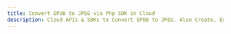 ---title: Convert EPUB to JPEG via Php SDK in Clouddescription: Cloud APIs & SDKs to Convert EPUB to JPEG. Also Create, Edit & Render Microsoft Word & OpenOffice documents in the Cloud.---